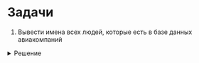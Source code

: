# Задачи 

1. Вывести имена всех людей, которые есть в базе данных авиакомпаний

<details>
<summary>Решение</summary>

``` sql
SELECT name
FROM Passenger
```

</details>
